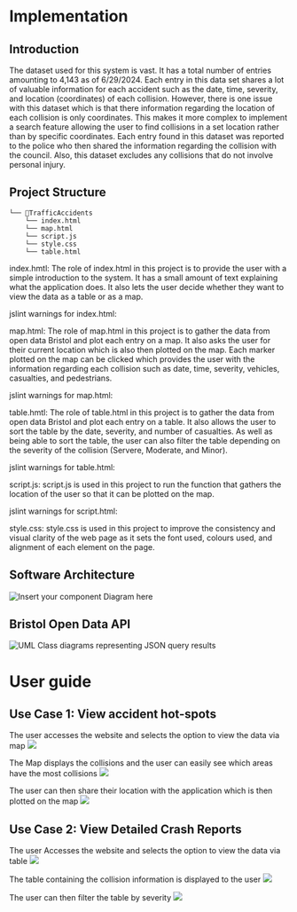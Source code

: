 # Implementation

## Introduction
The dataset used for this system is vast. It has a total number of entries amounting to 4,143 as of 6/29/2024. Each entry in this data set shares a lot of valuable information for each accident such as the date, time, severity, and location (coordinates) of each collision. However, there is one issue with this dataset which is that there information regarding the location of each collision is only coordinates. This makes it more complex to implement a search feature allowing the user to find collisions in a set location rather than by specific coordinates. Each entry found in this dataset was reported to the police who then shared the information regarding the collision with the council. Also, this dataset excludes any collisions that do not involve personal injury.

## Project Structure

```
└── 📁TrafficAccidents
    └── index.html
    └── map.html
    └── script.js
    └── style.css
    └── table.html
```

index.hmtl:
The role of index.html in this project is to provide the user with a simple introduction to the system. It has a small amount of text explaining what the application does. It also lets the user decide whether they want to view the data as a table or as a map.

jslint warnings for index.html:


map.html:
The role of map.html in this project is to gather the data from open data Bristol and plot each entry on a map. It also asks the user for their current location which is also then plotted on the map. Each marker plotted on the map can be clicked which provides the user with the information regarding each collision such as date, time, severity, vehicles, casualties, and pedestrians. 

jslint warnings for map.html:

table.hmtl:
The role of table.html in this project is to gather the data from open data Bristol and plot each entry on a table. It also allows the user to sort the table by the date, severity, and number of casualties. As well as being able to sort the table, the user can also filter the table depending on the severity of the collision (Servere, Moderate, and Minor).

jslint warnings for table.html:

script.js:
script.js is used in this project to run the function that gathers the location of the user so that it can be plotted on the map.

jslint warnings for script.html:

style.css:
style.css is used in this project to improve the consistency and visual clarity of the web page as it sets the font used, colours used, and alignment of each element on the page.


## Software Architecture
![Insert your component Diagram here](images/componentDiagram.png)

## Bristol Open Data API
![UML Class diagrams representing JSON query results](images/classDiagram.png)

# User guide

## Use Case 1: View accident hot-spots

The user accesses the website and selects the option to view the data via map
![](images/UC1.1.png)

The Map displays the collisions and the user can easily see which areas have the most collisions
![](images/UC1.2.png)

The user can then share their location with the application which is then plotted on the map
![](images/UC1.3.png)

## Use Case 2: View Detailed Crash Reports
The user Accesses the website and selects the option to view the data via table
![](images/UC2.1.png)

The table containing the collision information is displayed to the user
![](images/UC2.2.png)

The user can then filter the table by severity
![](images/UC2.3.png)
